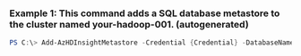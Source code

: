 ### Example 1: This command adds a SQL database metastore to the cluster named your-hadoop-001. (autogenerated)
```powershell
PS C:\> Add-AzHDInsightMetastore -Credential {Credential} -DatabaseName {DatabaseName} -MetastoreType HiveMetastore -SqlAzureServerName $hiveSqlServer.database.contoso.net
```

